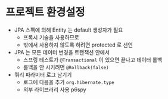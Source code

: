 # 프로젝트 환경설정

- JPA 스펙에 의해 Entity 는 default 생성자가 필요
  - 프록시 기술을 사용하므로
  - 밖에서 사용하지 않도록 하려면 protected 로 선언
- JPA 는 모든 데이터 변경을 트랜잭션 안에서
  - 스프링 테스트가 `@Transactional` 이 있으면 끝나고 데이터 롤백
  - 롤백을 안 시키려면 `@Rollback(false)`
- 쿼리 파라미터 로그 남기기
  - 로그에 다음을 추가 `org.hibernate.type`
  - 외부 라이브러리 사용 p6spy
